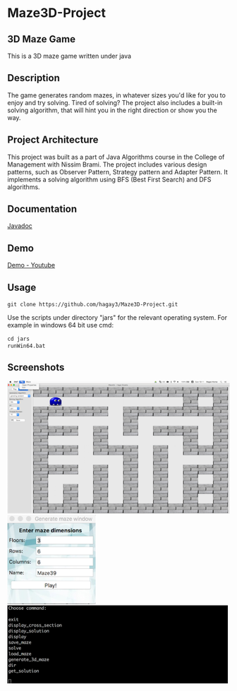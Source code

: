 # Maze3D-Project

## 3D Maze Game

This is a 3D maze game written under java

## Description
The game generates random mazes, in whatever sizes you'd like for you to enjoy and try solving.
Tired of solving? The project also includes a built-in solving algorithm, that will hint you in the right direction or show you the way.

## Project Architecture
This project was built as a part of Java Algorithms course in the College of Management with Nissim Brami.
The project includes various design patterns, such as Observer Pattern, Strategy pattern and Adapter Pattern.
It implements a solving algorithm using BFS (Best First Search) and DFS algorithms.

## Documentation
[Javadoc](http://htmlpreview.github.io/?https://github.com/hagay3/Maze3D-Project/blob/master/javadoc/index.html)

## Demo
[Demo - Youtube](https://www.youtube.com/watch?v=_DBQmUz4n6s)

## Usage
```
git clone https://github.com/hagay3/Maze3D-Project.git
```

Use the scripts under directory "jars" for the relevant operating system.
For example in windows 64 bit use cmd:
```
cd jars
runWin64.bat
```

## Screenshots

<img src="https://github.com/hagay3/Maze3D-Project/blob/master/images/main.png" width="600">


<img src="https://github.com/hagay3/Maze3D-Project/blob/master/images/Generate.png" width="200">


<img src="https://github.com/hagay3/Maze3D-Project/blob/master/images/CLI.png" width="500">
